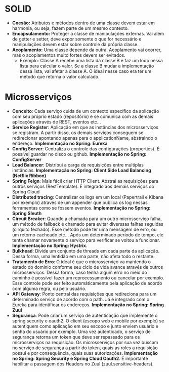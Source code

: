 # SOLID

- **Coesão:** Atributos e métodos dentro de uma classe devem estar em harmonia, ou seja, fazem parte de um mesmo contexto.
- **Encapsulamento:** Proteger a classe de manipulações externas. Vai além de getter e setter, deve expor somente o que for necessário e manipulações devem estar sobre controle da própria classe.
- **Acoplamento:** Uma classe depende da outra. Acoplamento vai ocorrer, mas o acoplamentos muito fortes devem ser evitados.
  - Exemplo: Classe A recebe uma lista da classe B e faz um loop nessa lista para calcular o valor. Se a classe B mudar a implementação dessa lista, vai afetar a classe A. O ideal nesse caso era ter um método que retorna o valor calculado.

# Microsserviços

- **Conceito**: Cada serviço cuida de um contexto específico da aplicação com seu próprio estado (repositório) e se comunica com as demais aplicações através de REST, eventos etc...
- **Service Register**: Aplicação em que as instâncias dos microsserviços se registram. A partir disso, os demais serviços conseguem se redirecionar apontando apenas para o applicationName, abstraindo o endereço. **Implementação no Spring: Eureka**
- **Config Server**: Centraliza o controle das configurações (properties). É possível guardar no disco ou github. **Implementação no Spring: ConfigServer**
- **Load Balancer**: Distribui a carga de requisições entre multiplas instâncias. **Implementação no Spring: Client Side Load Balancing (Netflix Ribbon)**
- **Spring Feign**: Mais fácil criar HTTP Client. Abstrai as requisições para outros serviços (RestTemplate). É integrado aos demais serviços do Spring Cloud
- **Distributed tracing**: Centralizar os logs em um local (Papertrail e Kibana por exemplo) através de um appender que publica os log nessas ferramentas como se fossem eventos. **Implementação no Spring: Spring Sleuth**
- **Circuit Breaker**: Quando a chamada para um outro microsserviço falha, um método de fallback é chamado para evitar diverssas falhas seguidas (cirquito fechado). Esse método pode ter uma mensagem de erro, ou um retorno cacheado etc... Após um determinado período de tempo, ele tenta chamar novamente o serviço para verificar se voltou a funcionar. **Implementação no Spring: Hystrix**.
- **Bulkhead**: Divide um conjunto de threads em cada parte da aplicação. Dessa forma, uma lentidão em uma parte, não afeta todo o restante.
- **Tratamento de Erro**: O ideal é que o microsserviço va mantendo o estado do dominio conforme seu ciclo de vida avance através de outros microsserviços. Dessa forma, caso tenha algum erro no meio do caminho é possível fazer um reprocessamento ou cancelar por exemplo. Esse controle pode ser feito automáticamente pela aplicação de acordo com alguma regra, ou pelo usuário.
- **API Gateway**: Ponto central das requisições que redireciona para um determinado serviço de acordo com o path. Já é integrado com o Eureka para identificar os endereços. **Implementação no Spring: Spring Zuul**
- **Segurança**: Pode criar um serviço de autenticação que implemente o spring security e oauth2. O client (escopo web e mobile por exemplo) se autentiquem como aplicação em seu escopo e junto enviem usuário e senha do usuário por exemplo. Uma vez autenticado, o serviço de segurança retorna um token que deve ser repassado para os microsserviços na requisição. Os microsserviços por sua vez buscam no serviço de segurança a partir do token, quais as roles a requisição possui e por consequência, quais suas autorizações. **Implementação no Spring: Spring Security e Spring Cloud Oauth2**. É importante habilitar a passagem dos Headers no Zuul (zuul.sensitive-headers).
